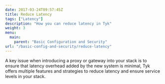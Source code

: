 ```yaml
---
date: 2017-03-24T09:57:45Z
title: Reduce Latency
tags: ["Latency"]
description: "How you can reduce latency in Tyk"
weight: 3
menu: 
  main:
    parent: "Basic Configuration and Security"
url: "/basic-config-and-security/reduce-latency"
---
```


A key issue when introducing a proxy or gateway into your stack is to ensure that latency overhead added by the new system is minimal, Tyk offers multiple features and strategies to reduce latency and ensure service levels in your stack.

